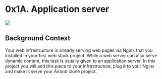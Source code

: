 # 0x1A. Application server

![](https://s3.amazonaws.com/alx-intranet.hbtn.io/uploads/medias/2018/9/c7d1ed0a2e10d1b4e9b3.jpg?X-Amz-Algorithm=AWS4-HMAC-SHA256&X-Amz-Credential=AKIARDDGGGOUSBVO6H7D%2F20230814%2Fus-east-1%2Fs3%2Faws4_request&X-Amz-Date=20230814T212519Z&X-Amz-Expires=86400&X-Amz-SignedHeaders=host&X-Amz-Signature=b3aff39d154e9ff086cfd21492fca77a8efd7c6ccd4920049821ffdcd853ba0a)

## Background Context

Your web infrastructure is already serving web pages via Nginx that you installed in your first web stack project. While a web server can also serve dynamic content, this task is usually given to an application server. In this project you will add this piece to your infrastructure, plug it to your Nginx and make is serve your Airbnb clone project.
